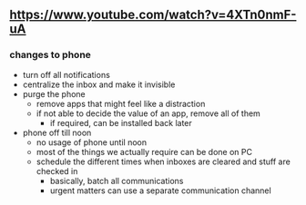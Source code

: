 https://www.youtube.com/watch?v=4XTn0nmF-uA
---
### changes to phone
- turn off all notifications
- centralize the inbox and make it invisible
- purge the phone
	- remove apps that might feel like a distraction
	- if not able to decide the value of an app, remove all of them
		- if required, can be installed back later
- phone off till noon
	- no usage of phone until noon
	- most of the things we actually require can be done on PC
	- schedule the different times when inboxes are cleared and stuff are checked in
		- basically, batch all communications
		- urgent matters can use a separate communication channel